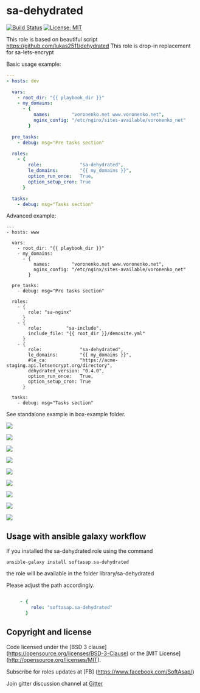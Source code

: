 sa-dehydrated
=============

[![Build Status](https://travis-ci.org/softasap/sa-dehydrated.svg?branch=master)](https://travis-ci.org/softasap/sa-dehydrated)
[![License: MIT](https://img.shields.io/badge/license-MIT%20License-brightgreen.svg)](https://opensource.org/licenses/MIT)

This role is based on beautiful script https://github.com/lukas2511/dehydrated
This role is drop-in replacement for sa-lets-encrypt

Basic usage example:
```YAML
---
- hosts: dev

  vars:
    - root_dir: "{{ playbook_dir }}"
    - my_domains:
      - {
          names:        "voronenko.net www.voronenko.net",
          nginx_config: "/etc/nginx/sites-available/voronenko_net"
        }

  pre_tasks:
    - debug: msg="Pre tasks section"

  roles:
    - {
        role:              "sa-dehydrated",
        le_domains:        "{{ my_domains }}",
        option_run_once:   True,
        option_setup_cron: True
      }

  tasks:
    - debug: msg="Tasks section"
```

Advanced example:
```
---
- hosts: www

  vars:
    - root_dir: "{{ playbook_dir }}"
    - my_domains:
      - {
          names:        "voronenko.net www.voronenko.net",
          nginx_config: "/etc/nginx/sites-available/voronenko_net"
        }

  pre_tasks:
    - debug: msg="Pre tasks section"

  roles:
    - {
        role: "sa-nginx"
      }
    - {
        role:         "sa-include",
        include_file: "{{ root_dir }}/demosite.yml"
      }
    - {
        role:              "sa-dehydrated",
        le_domains:        "{{ my_domains }}",
        #le_ca:            "https://acme-staging.api.letsencrypt.org/directory",
        dehydrated_version: "0.4.0",
        option_run_once:   True,
        option_setup_cron: True
      }

  tasks:
    - debug: msg="Tasks section"
```

See standalone example in box-example folder.


![](https://raw.github.com/softasap/sa-dehydrated/master/box-example/docs/1.png)

![](https://raw.github.com/softasap/sa-dehydrated/master/box-example/docs/2.png)

![](https://raw.github.com/softasap/sa-dehydrated/master/box-example/docs/3.png)

![](https://raw.github.com/softasap/sa-dehydrated/master/box-example/docs/4.png)

![](https://raw.github.com/softasap/sa-dehydrated/master/box-example/docs/5.png)

![](https://raw.github.com/softasap/sa-dehydrated/master/box-example/docs/6.png)

![](https://raw.github.com/softasap/sa-dehydrated/master/box-example/docs/7.png)

![](https://raw.github.com/softasap/sa-dehydrated/master/box-example/docs/8.png)

![](https://raw.github.com/softasap/sa-dehydrated/master/box-example/docs/9.png)


Usage with ansible galaxy workflow
----------------------------------

If you installed the sa-dehydrated  role using the command


`
   ansible-galaxy install softasap.sa-dehydrated
`

the role will be available in the folder library/sa-dehydrated

Please adjust the path accordingly.

```YAML

     - {
         role: "softasap.sa-dehydrated"
       }

```




Copyright and license
---------------------

Code licensed under the [BSD 3 clause] (https://opensource.org/licenses/BSD-3-Clause) or the [MIT License] (http://opensource.org/licenses/MIT).

Subscribe for roles updates at [FB] (https://www.facebook.com/SoftAsap/)

Join gitter discussion channel at [Gitter](https://gitter.im/softasap)


